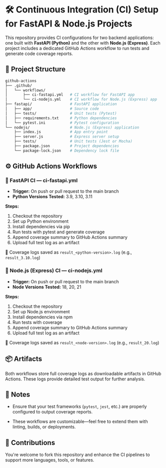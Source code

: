 # 🛠️ Continuous Integration (CI) Setup for FastAPI & Node.js Projects

This repository provides CI configurations for two backend applications: one built with **FastAPI (Python)** and the other with **Node.js (Express)**. Each project includes a dedicated GitHub Actions workflow to run tests and generate code coverage reports.

## 📁 Project Structure

```bash
github-actions
├── .github/
│   └── workflows/
│       ├── ci-fastapi.yml   # CI workflow for FastAPI app
│       └── ci-nodejs.yml    # CI workflow for Node.js (Express) app
├── fastapi/                 # FastAPI application
│   ├── app/                 # Source code
│   ├── tests/               # Unit tests (Pytest)
│   ├── requirements.txt     # Python dependencies
│   └── pytest.ini           # Pytest configuration
└── nodejs/                  # Node.js (Express) application
    ├── index.js             # App entry point
    ├── server.js            # Express server setup
    ├── tests/               # Unit tests (Jest or Mocha)
    ├── package.json         # Project dependencies
    └── package-lock.json    # Dependency lock file
```

## ⚙️ GitHub Actions Workflows

### 🔹 FastAPI CI — ci-fastapi.yml

- **Trigger:** On push or pull request to the main branch
- **Python Versions Tested:** 3.9, 3.10, 3.11

**Steps:**

1. Checkout the repository
2. Set up Python environment
3. Install dependencies via pip
4. Run tests with pytest and generate coverage
5. Append coverage summary to GitHub Actions summary
6. Upload full test log as an artifact

📄 Coverage logs saved as `result_<python-version>.log` (e.g., `result_3.10.log`)

### 🔸 Node.js (Express) CI — ci-nodejs.yml

- **Trigger:** On push or pull request to the main branch
- **Node Versions Tested:** 18, 20, 21

**Steps:**

1. Checkout the repository
2. Set up Node.js environment
3. Install dependencies via npm
4. Run tests with coverage
5. Append coverage summary to GitHub Actions summary
6. Upload full test log as an artifact

📄 Coverage logs saved as `result_<node-version>.log` (e.g., `result_20.log`)

## 📦 Artifacts

Both workflows store full coverage logs as downloadable artifacts in GitHub Actions. These logs provide detailed test output for further analysis.

## 📝 Notes

- Ensure that your test frameworks (`pytest`, `jest`, etc.) are properly configured to output coverage reports.

- These workflows are customizable—feel free to extend them with linting, builds, or deployments.

## 🤝 Contributions

You're welcome to fork this repository and enhance the CI pipelines to support more languages, tools, or features.
